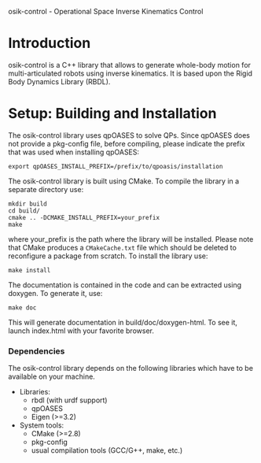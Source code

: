 osik-control - Operational Space Inverse Kinematics Control


Introduction
============

osik-control is a C++ library that allows to generate whole-body motion for
multi-articulated robots using inverse kinematics. It is based upon the Rigid
Body Dynamics Library (RBDL).

Setup: Building and Installation
================================

The osik-control library uses qpOASES to solve QPs. Since qpOASES does not
provide a pkg-config file, before compiling, please indicate the prefix that
was used when installing qpOASES:

    export qpOASES_INSTALL_PREFIX=/prefix/to/qpoasis/installation

The osik-control library is built using CMake. To compile the library in a
separate directory use:

    mkdir build
    cd build/
    cmake .. -DCMAKE_INSTALL_PREFIX=your_prefix
    make

where your_prefix is the path where the library will be installed. Please note
that CMake produces a `CMakeCache.txt` file which should be deleted to
reconfigure a package from scratch. To install the library use:
    
    make install

The documentation is contained in the code and can be extracted using
doxygen. To generate it, use:

    make doc

This will generate documentation in build/doc/doxygen-html. To see it, launch
index.html with your favorite browser.


### Dependencies

The osik-control library depends on the following libraries which have to be
available on your machine.

 - Libraries:
   - rbdl (with urdf support)
   - qpOASES
   - Eigen (>=3.2)
 - System tools:
   - CMake (>=2.8)
   - pkg-config
   - usual compilation tools (GCC/G++, make, etc.)



